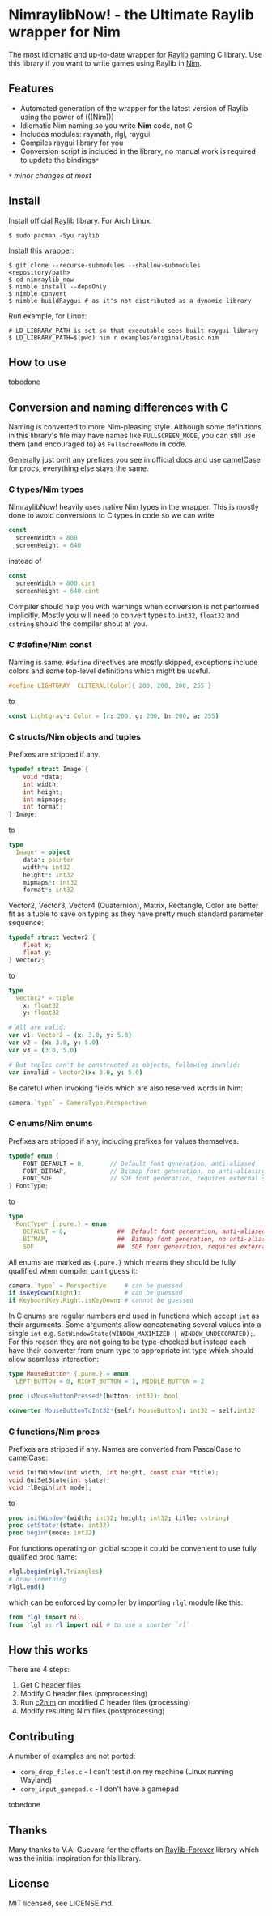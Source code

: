 # NimraylibNow! - the Ultimate Raylib wrapper for Nim

The most idiomatic and up-to-date wrapper for [Raylib] gaming C library.
Use this library if you want to write games using Raylib in [Nim].

[Raylib]: https://www.raylib.com/
[Nim]: https://nim-lang.org/

## Features

* Automated generation of the wrapper for the latest version of Raylib using
  the power of (((Nim)))
* Idiomatic Nim naming so you write **Nim** code, not C
* Includes modules: raymath, rlgl, raygui
* Compiles raygui library for you
* Conversion script is included in the library, no manual work is required
  to update the bindings`*`

`*` _minor changes at most_

## Install

Install official [Raylib] library. For Arch Linux:
```shell
$ sudo pacman -Syu raylib
```

Install this wrapper:
```shell
$ git clone --recurse-submodules --shallow-submodules <repository/path>
$ cd nimraylib_now
$ nimble install --depsOnly
$ nimble convert
$ nimble buildRaygui # as it's not distributed as a dynamic library
```

Run example, for Linux:
```shell
# LD_LIBRARY_PATH is set so that executable sees built raygui library
$ LD_LIBRARY_PATH=$(pwd) nim r examples/original/basic.nim
```

## How to use

tobedone

## Conversion and naming differences with C
Naming is converted to more Nim-pleasing style. Although some definitions in
this library's file may have names like `FULLSCREEN_MODE`, you can still use
them (and encouraged to) as `FullscreenMode` in code.

Generally just omit any prefixes you see in official docs and use camelCase for
procs, everything else stays the same.

### C types/Nim types
NimraylibNow! heavily uses native Nim types in the wrapper. This is mostly done
to avoid conversions to C types in code so we can write
```nim
const
  screenWidth = 800
  screenHeight = 640
```
instead of
```nim
const
  screenWidth = 800.cint
  screenHeight = 640.cint
```
Compiler should help you with warnings when conversion is not performed
implicitly. Mostly you will need to convert types to `int32`, `float32` and
`cstring` should the compiler shout at you.

### C #define/Nim const
Naming is same. `#define` directives are mostly skipped, exceptions include
colors and some top-level definitions which might be useful.

```c
#define LIGHTGRAY  CLITERAL(Color){ 200, 200, 200, 255 }
```
to
```nim
const Lightgray*: Color = (r: 200, g: 200, b: 200, a: 255)
```

### C structs/Nim objects and tuples
Prefixes are stripped if any.

```c
typedef struct Image {
    void *data;
    int width;
    int height;
    int mipmaps;
    int format;
} Image;
```
to
```nim
type
  Image* = object
    data*: pointer
    width*: int32
    height*: int32
    mipmaps*: int32
    format*: int32
```

Vector2, Vector3, Vector4 (Quaternion), Matrix, Rectangle, Color are better
fit as a tuple to save on typing as they have pretty much standard parameter
sequence:
```c
typedef struct Vector2 {
    float x;
    float y;
} Vector2;
```
to
```nim
type
  Vector2* = tuple
    x: float32
    y: float32

# All are valid:
var v1: Vector2 = (x: 3.0, y: 5.0)
var v2 = (x: 3.0, y: 5.0)
var v3 = (3.0, 5.0)

# But tuples can't be constructed as objects, following invalid:
var invalid = Vector2(x: 3.0, y: 5.0)
```

Be careful when invoking fields which are also reserved words in Nim:
```nim
camera.`type` = CameraType.Perspective
```

### C enums/Nim enums
Prefixes are stripped if any, including prefixes for values themselves.

```c
typedef enum {
    FONT_DEFAULT = 0,       // Default font generation, anti-aliased
    FONT_BITMAP,            // Bitmap font generation, no anti-aliasing
    FONT_SDF                // SDF font generation, requires external shader
} FontType;
```
to
```nim
type
  FontType* {.pure.} = enum
    DEFAULT = 0,              ##  Default font generation, anti-aliased
    BITMAP,                   ##  Bitmap font generation, no anti-aliasing
    SDF                       ##  SDF font generation, requires external shader
```

All enums are marked as `{.pure.}` which means they should be fully qualified
when compiler can't guess it:
```nim
camera.`type` = Perspective     # can be guessed
if isKeyDown(Right):            # can be guessed
if KeyboardKey.Right.isKeyDown: # cannot be guessed
```

In C enums are regular numbers and used in functions which accept `int` as
their arguments. Some arguments allow concatenating several values into a
single `int` e.g. `SetWindowState(WINDOW_MAXIMIZED | WINDOW_UNDECORATED);`.
For this reason they are not going to be type-checked but instead each have
their converter from enum type to appropriate int type which should allow
seamless interaction:
```nim
type MouseButton* {.pure.} = enum
  LEFT_BUTTON = 0, RIGHT_BUTTON = 1, MIDDLE_BUTTON = 2

proc isMouseButtonPressed*(button: int32): bool

converter MouseButtonToInt32*(self: MouseButton): int32 = self.int32
```

### C functions/Nim procs
Prefixes are stripped if any. Names are converted from PascalCase to camelCase:

```c
void InitWindow(int width, int height, const char *title);
void GuiSetState(int state);
void rlBegin(int mode);
```
to
```nim
proc initWindow*(width: int32; height: int32; title: cstring)
proc setState*(state: int32)
proc begin*(mode: int32)
```

For functions operating on global scope it could be convenient to use
fully qualified proc name:
```nim
rlgl.begin(rlgl.Triangles)
# draw something
rlgl.end()
```
which can be enforced by compiler by importing `rlgl` module like this:
```nim
from rlgl import nil
from rlgl as rl import nil # to use a shorter `rl`
```

## How this works

There are 4 steps:

1. Get C header files
2. Modify C header files (preprocessing)
3. Run [c2nim] on modified C header files (processing)
4. Modify resulting Nim files (postprocessing)

[c2nim]: https://github.com/nim-lang/c2nim

## Contributing

A number of examples are not ported:
* `core_drop_files.c` - I can't test it on my machine (Linux running Wayland)
* `core_input_gamepad.c` - I don't have a gamepad

tobedone

## Thanks

Many thanks to V.A. Guevara for the efforts on [Raylib-Forever] library which
was the initial inspiration for this library.

[Raylib-Forever]: https://github.com/Guevara-chan/Raylib-Forever

## License

MIT licensed, see LICENSE.md.
